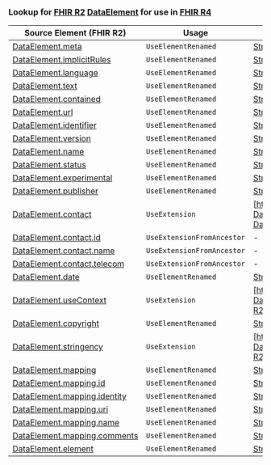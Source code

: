 ### Lookup for [FHIR R2](https://hl7.org/fhir/DSTU2/) [DataElement](https://hl7.org/fhir/DSTU2/DataElement.html) for use in [FHIR R4](https://hl7.org/fhir/R4/)

| Source Element (FHIR R2) | Usage | Target |
| -------------- | ----- | ------ |
| [DataElement.meta](https://hl7.org/fhir/DSTU2/DataElement.html#resource) | `UseElementRenamed` | [StructureDefinition.meta](https://hl7.org/fhir/R4/StructureDefinition.html#resource) |
| [DataElement.implicitRules](https://hl7.org/fhir/DSTU2/DataElement.html#resource) | `UseElementRenamed` | [StructureDefinition.implicitRules](https://hl7.org/fhir/R4/StructureDefinition.html#resource) |
| [DataElement.language](https://hl7.org/fhir/DSTU2/DataElement.html#resource) | `UseElementRenamed` | [StructureDefinition.language](https://hl7.org/fhir/R4/StructureDefinition.html#resource) |
| [DataElement.text](https://hl7.org/fhir/DSTU2/DataElement.html#resource) | `UseElementRenamed` | [StructureDefinition.text](https://hl7.org/fhir/R4/StructureDefinition.html#resource) |
| [DataElement.contained](https://hl7.org/fhir/DSTU2/DataElement.html#resource) | `UseElementRenamed` | [StructureDefinition.contained](https://hl7.org/fhir/R4/StructureDefinition.html#resource) |
| [DataElement.url](https://hl7.org/fhir/DSTU2/DataElement.html#resource) | `UseElementRenamed` | [StructureDefinition.url](https://hl7.org/fhir/R4/StructureDefinition.html#resource) |
| [DataElement.identifier](https://hl7.org/fhir/DSTU2/DataElement.html#resource) | `UseElementRenamed` | [StructureDefinition.identifier](https://hl7.org/fhir/R4/StructureDefinition.html#resource) |
| [DataElement.version](https://hl7.org/fhir/DSTU2/DataElement.html#resource) | `UseElementRenamed` | [StructureDefinition.version](https://hl7.org/fhir/R4/StructureDefinition.html#resource) |
| [DataElement.name](https://hl7.org/fhir/DSTU2/DataElement.html#resource) | `UseElementRenamed` | [StructureDefinition.name](https://hl7.org/fhir/R4/StructureDefinition.html#resource) |
| [DataElement.status](https://hl7.org/fhir/DSTU2/DataElement.html#resource) | `UseElementRenamed` | [StructureDefinition.status](https://hl7.org/fhir/R4/StructureDefinition.html#resource) |
| [DataElement.experimental](https://hl7.org/fhir/DSTU2/DataElement.html#resource) | `UseElementRenamed` | [StructureDefinition.experimental](https://hl7.org/fhir/R4/StructureDefinition.html#resource) |
| [DataElement.publisher](https://hl7.org/fhir/DSTU2/DataElement.html#resource) | `UseElementRenamed` | [StructureDefinition.publisher](https://hl7.org/fhir/R4/StructureDefinition.html#resource) |
| [DataElement.contact](https://hl7.org/fhir/DSTU2/DataElement.html#resource) | `UseExtension` | [http://hl7.org/fhir/1.0/StructureDefinition/extension-DataElement.contact](StructureDefinition-ext-R2-DataElement.contact.html) |
| [DataElement.contact.id](https://hl7.org/fhir/DSTU2/DataElement.html#resource) | `UseExtensionFromAncestor` | - |
| [DataElement.contact.name](https://hl7.org/fhir/DSTU2/DataElement.html#resource) | `UseExtensionFromAncestor` | - |
| [DataElement.contact.telecom](https://hl7.org/fhir/DSTU2/DataElement.html#resource) | `UseExtensionFromAncestor` | - |
| [DataElement.date](https://hl7.org/fhir/DSTU2/DataElement.html#resource) | `UseElementRenamed` | [StructureDefinition.date](https://hl7.org/fhir/R4/StructureDefinition.html#resource) |
| [DataElement.useContext](https://hl7.org/fhir/DSTU2/DataElement.html#resource) | `UseExtension` | [http://hl7.org/fhir/1.0/StructureDefinition/extension-DataElement.useContext](StructureDefinition-ext-R2-DataElement.useContext.html) |
| [DataElement.copyright](https://hl7.org/fhir/DSTU2/DataElement.html#resource) | `UseElementRenamed` | [StructureDefinition.copyright](https://hl7.org/fhir/R4/StructureDefinition.html#resource) |
| [DataElement.stringency](https://hl7.org/fhir/DSTU2/DataElement.html#resource) | `UseExtension` | [http://hl7.org/fhir/1.0/StructureDefinition/extension-DataElement.stringency](StructureDefinition-ext-R2-DataElement.stringency.html) |
| [DataElement.mapping](https://hl7.org/fhir/DSTU2/DataElement.html#resource) | `UseElementRenamed` | [StructureDefinition.mapping](https://hl7.org/fhir/R4/StructureDefinition.html#resource) |
| [DataElement.mapping.id](https://hl7.org/fhir/DSTU2/DataElement.html#resource) | `UseElementRenamed` | [StructureDefinition.mapping.id](https://hl7.org/fhir/R4/StructureDefinition.html#resource) |
| [DataElement.mapping.identity](https://hl7.org/fhir/DSTU2/DataElement.html#resource) | `UseElementRenamed` | [StructureDefinition.mapping.identity](https://hl7.org/fhir/R4/StructureDefinition.html#resource) |
| [DataElement.mapping.uri](https://hl7.org/fhir/DSTU2/DataElement.html#resource) | `UseElementRenamed` | [StructureDefinition.mapping.uri](https://hl7.org/fhir/R4/StructureDefinition.html#resource) |
| [DataElement.mapping.name](https://hl7.org/fhir/DSTU2/DataElement.html#resource) | `UseElementRenamed` | [StructureDefinition.mapping.name](https://hl7.org/fhir/R4/StructureDefinition.html#resource) |
| [DataElement.mapping.comments](https://hl7.org/fhir/DSTU2/DataElement.html#resource) | `UseElementRenamed` | [StructureDefinition.mapping.comment](https://hl7.org/fhir/R4/StructureDefinition.html#resource) |
| [DataElement.element](https://hl7.org/fhir/DSTU2/DataElement.html#resource) | `UseElementRenamed` | [StructureDefinition.differential.element](https://hl7.org/fhir/R4/StructureDefinition.html#resource) |
